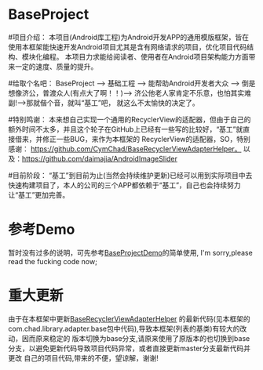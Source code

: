 # BaseProject
#项目介绍：
  本项目(Android库工程)为Android开发APP的通用模版框架，皆在使用本框架能快速开发Android项目尤其是含有网络请求的项目，优化项目代码结构、模块化编程。
本项目力求能给阅读者、使用者在Android项目架构能力方面带来一定的速度、质量的提升。

#给取个名吧：
  BaseProject --> 基础工程 --> 能帮助Android开发者大众 --> 倒是想像济公，普渡众人(有点大了啊！！)--> 济公他老人家肯定不乐意，也怕其实难副!-->那就偕个音，就叫“基工”吧，
就这么不太愉快的决定了。
  
#特别鸣谢：
  本来想自己实现一个通用的RecyclerView的适配器，但由于自己的额外时间不太多，并且这个轮子在GitHub上已经有一些写的比较好，“基工”就直接借来，并修正一些BUG，来作为本框架的
RecyclerView的适配器，SO，特别感谢：
  https://github.com/CymChad/BaseRecyclerViewAdapterHelper。
  以及：https://github.com/daimajia/AndroidImageSlider
    
#目前阶段：
  “基工”到目前为止(当然会持续维护更新)已经可以用到实际项目中去快速构建项目了，本人的公司的三个APP都依赖于“基工”，自己也会持续努力让“基工”更加完善。

# 参考Demo
暂时没有过多的说明，可先参考[BaseProjectDemo](https://github.com/feer921/BaseProjectDemo)的简单使用,
I'm sorry,please read the fucking code now;

# 重大更新
由于在本框架中更新[BaseRecyclerViewAdapterHelper](https://github.com/CymChad/BaseRecyclerViewAdapterHelper)
的最新代码(见本框架的com.chad.library.adapter.base包中代码),导致本框架(列表的基类)有较大的改动，因而原来稳定的
版本切换为base分支,请原来使用了原版本的也切换到base分支，以避免更新代码导致项目代码异常，或者直接更新master分支最新代码并更改
自己的项目代码,带来的不便，望谅解，谢谢!
